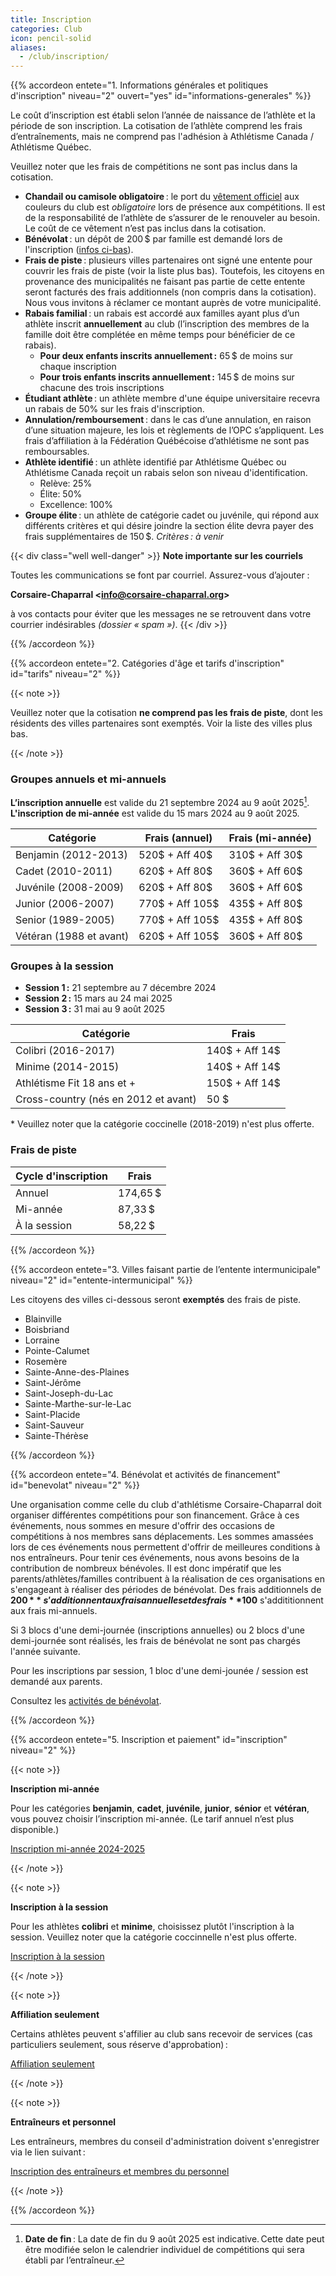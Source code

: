 ```yaml
---
title: Inscription
categories: Club
icon: pencil-solid
aliases:
  - /club/inscription/
---
```


{{% accordeon entete="1. Informations générales et politiques d'inscription" niveau="2" ouvert="yes" id="informations-generales" %}}

Le coût d’inscription est établi selon l’année de naissance de l’athlète et la période de son inscription.
La cotisation de l’athlète comprend les frais d’entraînements, mais ne comprend pas l'adhésion à Athlétisme Canada / Athlétisme Québec.

Veuillez noter que les frais de compétitions ne sont pas inclus dans la cotisation.

- **Chandail ou camisole obligatoire** : le port du [vêtement officiel](/club/vetements/) aux couleurs du club est _obligatoire_ lors de présence aux compétitions.  Il est de la responsabilité de l’athlète de s’assurer de le renouveler au besoin. Le coût de ce vêtement n’est pas inclus dans la cotisation.
- **Bénévolat** : un dépôt de 200 $ par famille est demandé lors de l'inscription ([infos ci-bas](#benevolat)).
- **Frais de piste** : plusieurs villes partenaires ont signé une entente pour couvrir les frais de piste (voir la liste plus bas). Toutefois, les citoyens en provenance des municipalités ne faisant pas partie de cette entente seront facturés des frais additionnels (non compris dans la cotisation). Nous vous invitons à réclamer ce montant auprès de votre municipalité.
- **Rabais familial** : un rabais est accordé aux familles ayant plus d’un athlète inscrit **annuellement** au club (l’inscription des membres de la famille doit être complétée en même temps pour bénéficier de ce rabais).
  - **Pour deux enfants inscrits annuellement :** 65 $ de moins sur chaque inscription
  - **Pour trois enfants inscrits annuellement :** 145 $ de moins sur chacune des trois inscriptions
- **Étudiant athlète** : un athlète membre d'une équipe universitaire recevra un rabais de 50% sur les frais d'inscription.
- **Annulation/remboursement** : dans le cas d’une annulation, en raison d’une situation majeure, les lois et règlements de l’OPC s’appliquent. Les frais d’affiliation à la Fédération Québécoise d’athlétisme ne sont pas remboursables.
- **Athlète identifié** : un athlète identifié par Athlétisme Québec ou Athlétisme Canada reçoit un rabais selon son niveau d'identification.
  - Relève: 25%
  - Élite: 50%
  - Excellence: 100%
- **Groupe élite** : un athlète de catégorie cadet ou juvénile, qui répond aux différents critères et qui désire joindre la section élite devra payer des frais supplémentaires de 150 $. _Critères : à venir_

{{< div class="well well-danger" >}}
**Note importante sur les courriels**

Toutes les communications se font par courriel. Assurez-vous d’ajouter :

**Corsaire-Chaparral \<info@corsaire-chaparral.org\>**

à vos contacts pour éviter que les messages ne se retrouvent dans votre courrier indésirables _(dossier « spam »)_.
{{< /div >}}

{{% /accordeon %}}

{{% accordeon entete="2. Catégories d'âge et tarifs d'inscription" id="tarifs" niveau="2" %}}

{{< note >}}

Veuillez noter que la cotisation **ne comprend pas les frais de piste**, dont les résidents des villes partenaires sont exemptés. Voir la liste des villes plus bas.

{{< /note >}}

### Groupes annuels et mi-annuels

**L’inscription annuelle** est valide du 21 septembre 2024 au 9 août 2025[^inscription-annuelle].\
**L'inscription de mi-année** est valide du 15 mars 2024 au 9 août 2025.

| Catégorie                | Frais (annuel)  | Frais (mi-année) |
|--------------------------|-----------------|------------------|
| Benjamin (2012-2013)     | 520$ + Aff 40$  | 310$ + Aff 30$   |
| Cadet (2010-2011)        | 620$ + Aff 80$  | 360$ + Aff 60$   |
| Juvénile (2008-2009)     | 620$ + Aff 80$  | 360$ + Aff 60$   |
| Junior (2006-2007)       | 770$ + Aff 105$ | 435$ + Aff 80$   |
| Senior (1989-2005)       | 770$ + Aff 105$ | 435$ + Aff 80$   |
| Vétéran (1988 et avant)  | 620$ + Aff 105$ | 360$ + Aff 80$   |

### Groupes à la session

- **Session 1 :** 21 septembre au 7 décembre 2024
- **Session 2 :** 15 mars au 24 mai 2025
- **Session 3 :** 31 mai au 9 août 2025

| Catégorie                            | Frais          |
|--------------------------------------|----------------|
| Colibri (2016-2017)                  | 140$ + Aff 14$ |
| Minime (2014-2015)                   | 140$ + Aff 14$ |
| Athlétisme Fit 18 ans et +           | 150$ + Aff 14$ |
| Cross-country (nés en 2012 et avant) | 50 $           |

\* Veuillez noter que la catégorie coccinelle (2018-2019) n'est plus offerte.

### Frais de piste

| Cycle d'inscription  | Frais    |
|----------------------|----------|
| Annuel               | 174,65 $ |
| Mi-année             | 87,33 $  |
| À la session         | 58,22 $  |

[^inscription-annuelle]: **Date de fin** : La date de fin du 9 août 2025 est indicative. Cette date peut être modifiée selon le calendrier individuel de compétitions qui sera établi par l’entraîneur.

{{% /accordeon %}}

{{% accordeon entete="3. Villes faisant partie de l’entente intermunicipale" niveau="2" id="entente-intermunicipal" %}}

Les citoyens des villes ci-dessous seront **exemptés** des frais de piste.

- Blainville
- Boisbriand
- Lorraine
- Pointe-Calumet
- Rosemère
- Sainte-Anne-des-Plaines
- Saint-Jérôme
- Saint-Joseph-du-Lac
- Sainte-Marthe-sur-le-Lac
- Saint-Placide
- Saint-Sauveur
- Sainte-Thérèse

{{% /accordeon %}}

{{% accordeon entete="4. Bénévolat et activités de financement" id="benevolat" niveau="2" %}}

Une organisation comme celle du club d'athlétisme Corsaire-Chaparral doit organiser différentes compétitions pour son financement. 
Grâce à ces événements, nous sommes en mesure d'offrir des occasions de compétitions à nos membres sans déplacements.
Les sommes amassées lors de ces événements nous permettent d'offrir de meilleures conditions à nos entraîneurs.
Pour tenir ces événements, nous avons besoins de la contribution de nombreux bénévoles.
Il est donc impératif que les parents/athlètes/familles contribuent à la réalisation de ces organisations en s'engageant à réaliser des périodes de bénévolat.
Des frais additionnels de **200 $** s'additionnent  aux frais annuelles et des frais **100 $** s'addititionnent aux frais mi-annuels.

Si 3 blocs d'une demi-journée (inscriptions annuelles) ou 2 blocs d'une demi-journée sont réalisés, les frais de bénévolat ne sont pas chargés l'année suivante. 

Pour les inscriptions par session, 1 bloc d'une demi-jounée / session est demandé aux parents.

Consultez les [activités de bénévolat](/club/benevolat/).

{{% /accordeon %}}

{{% accordeon entete="5. Inscription et paiement" id="inscription" niveau="2" %}}

<!--
- **Paiement en ligne** : Le paiement doit être fait en ligne, au moment même de l’inscription, sur la plateforme de gestion d’activités Qidigo.
- **Paiement par versements** : il est désormais possible de payer les inscriptions annuelles en 2 versements : le premier à l’automne (au moment de l’inscription), le deuxième en janvier 2024.
- **Chèques et argent comptant** : Aucun paiement par argent comptant ou par chèque n’est accepté.
- **Compte client** : vous devrez vous créer un compte pour utiliser la plateforme Qidigo. Il est recommandé d’utiliser un partenaire de connexion (compte Facebook, compte Google). Ce compte vous servira tout au long de l’année pour l’inscription à des activités ultérieures.
- **Crédits de bénévolat** : si vos heures ont déjà été complétées, n’ayez crainte : les dépôts en surplus vous seront crédités par les administrateurs (le remboursement sera effectué sur la carte de crédit utilisée lors du paiement de l’inscription).
-->

{{< note >}}

**Inscription mi-année**

Pour les catégories **benjamin**, **cadet**, **juvénile**, **junior**, **sénior** et **vétéran**, vous pouvez choisir l’inscription mi-année.
(Le tarif annuel n’est plus disponible.)

<a class="btn btn-primary btn--block" href="://athleticsreg.ca/#!/events/club-dathletisme-corsaire-chaparral-2025-annuel">Inscription mi-année 2024-2025</a>

{{< /note >}}

{{< note >}}

**Inscription à la session**

Pour les athlètes **colibri** et **minime**, choisissez plutôt l'inscription à la session.
Veuillez noter que la catégorie coccinnelle n'est plus offerte.

<a class="btn btn-tertiary btn--block" href="https://athleticsreg.ca/#!/events/1611-club-dathletisme-corsaire-chaparral-2025-session">Inscription à la session</a>

{{< /note >}}

{{< note >}}

**Affiliation seulement**

Certains athlètes peuvent s'affilier au club sans recevoir de services (cas particuliers seulement, sous réserve d'approbation) :

<a class="btn btn-secondary btn--block" href="https://athleticsreg.ca/#!/events/1864-corsaire-chaparral-2025-affiliation-seulement">Affiliation seulement</a>

{{< /note >}}

{{< note >}}

**Entraîneurs et personnel**

Les entraîneurs, membres du conseil d'administration doivent s'enregistrer via le lien suivant :

<a class="btn btn-secondary btn--block" href="https://athleticsreg.ca/#!/events/1827-club-dathletisme-corsaire-chaparral-2025-entraineurs-et-administrateurs">Inscription des entraîneurs et membres du personnel</a>

{{< /note >}}

{{% /accordeon %}}


